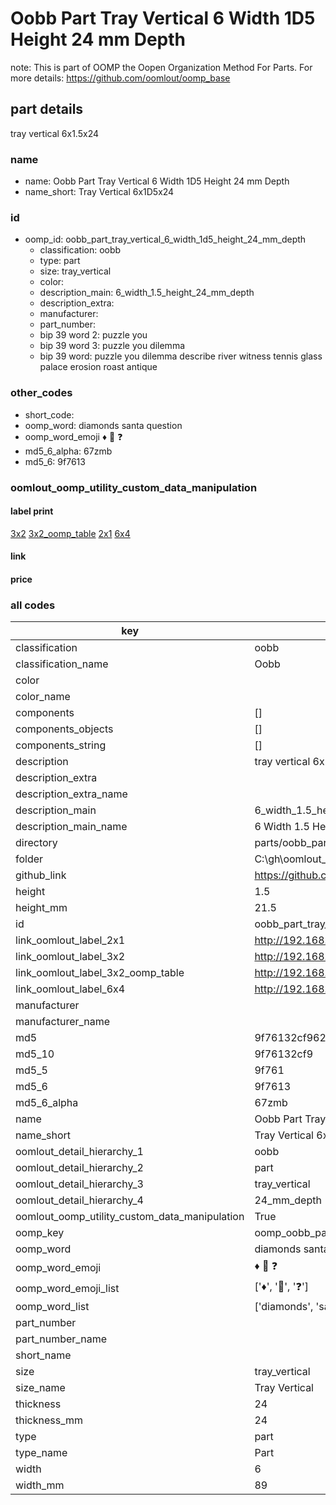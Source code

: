 # Oobb Part Tray Vertical 6 Width 1D5 Height 24 mm Depth  

note: This is part of OOMP the Oopen Organization Method For Parts. For more details: https://github.com/oomlout/oomp_base

##  part details
  



tray vertical 6x1.5x24



### name
* name: Oobb Part Tray Vertical 6 Width 1D5 Height 24 mm Depth
* name_short: Tray Vertical 6x1D5x24 
### id
* oomp_id: oobb_part_tray_vertical_6_width_1d5_height_24_mm_depth
  * classification: oobb
  * type: part
  * size: tray_vertical
  * color: 
  * description_main: 6_width_1.5_height_24_mm_depth
  * description_extra: 
  * manufacturer: 
  * part_number: 
  * bip 39 word 2: puzzle you
  * bip 39 word 3: puzzle you dilemma
  * bip 39 word: puzzle you dilemma describe river witness tennis glass palace erosion roast antique

### other_codes
* short_code: 
* oomp_word: diamonds santa question
* oomp_word_emoji :diamonds: :santa: :question:
* md5_6_alpha: 67zmb
* md5_6: 9f7613






### oomlout_oomp_utility_custom_data_manipulation
#### label print
[3x2](http://192.168.1.245:1112/?label=oomp%2067zmb)
[3x2_oomp_table](http://192.168.1.108:1112/?label=oomp%2067zmb)
[2x1](http://192.168.1.242:1112/?label=oomp%2067zmb)
[6x4](http://192.168.1.55:1112/?label=oomp%2067zmb)    

#### link

                              

#### price







### all codes 
| key | value |  
| --- | --- |  
| classification | oobb |  
| classification_name | Oobb |  
| color |  |  
| color_name |  |  
| components | [] |  
| components_objects | [] |  
| components_string | [] |  
| description | tray vertical 6x1.5x24 |  
| description_extra |  |  
| description_extra_name |  |  
| description_main | 6_width_1.5_height_24_mm_depth |  
| description_main_name | 6 Width 1.5 Height 24 mm Depth |  
| directory | parts/oobb_part_tray_vertical_6_width_1d5_height_24_mm_depth |  
| folder | C:\gh\oomlout_oobb_version_4_generated_parts\parts\oobb_part_tray_vertical_6_width_1d5_height_24_mm_depth |  
| github_link | https://github.com/oomlout/oomlout_oomp_part_src/tree/main/parts/oobb_part_tray_vertical_6_width_1d5_height_24_mm_depth |  
| height | 1.5 |  
| height_mm | 21.5 |  
| id | oobb_part_tray_vertical_6_width_1d5_height_24_mm_depth |  
| link_oomlout_label_2x1 | http://192.168.1.242:1112/?label=oomp%2067zmb |  
| link_oomlout_label_3x2 | http://192.168.1.245:1112/?label=oomp%2067zmb |  
| link_oomlout_label_3x2_oomp_table | http://192.168.1.108:1112/?label=oomp%2067zmb |  
| link_oomlout_label_6x4 | http://192.168.1.55:1112/?label=oomp%2067zmb |  
| manufacturer |  |  
| manufacturer_name |  |  
| md5 | 9f76132cf962fbe7f2dd63b87c7fcd77 |  
| md5_10 | 9f76132cf9 |  
| md5_5 | 9f761 |  
| md5_6 | 9f7613 |  
| md5_6_alpha | 67zmb |  
| name | Oobb Part Tray Vertical 6 Width 1D5 Height 24 mm Depth |  
| name_short | Tray Vertical 6x1D5x24  |  
| oomlout_detail_hierarchy_1 | oobb |  
| oomlout_detail_hierarchy_2 | part |  
| oomlout_detail_hierarchy_3 | tray_vertical |  
| oomlout_detail_hierarchy_4 | 24_mm_depth |  
| oomlout_oomp_utility_custom_data_manipulation | True |  
| oomp_key | oomp_oobb_part_tray_vertical_6_width_1d5_height_24_mm_depth |  
| oomp_word | diamonds santa question |  
| oomp_word_emoji | :diamonds: :santa: :question: |  
| oomp_word_emoji_list | [':diamonds:', ':santa:', ':question:'] |  
| oomp_word_list | ['diamonds', 'santa', 'question'] |  
| part_number |  |  
| part_number_name |  |  
| short_name |  |  
| size | tray_vertical |  
| size_name | Tray Vertical |  
| thickness | 24 |  
| thickness_mm | 24 |  
| type | part |  
| type_name | Part |  
| width | 6 |  
| width_mm | 89 |  
